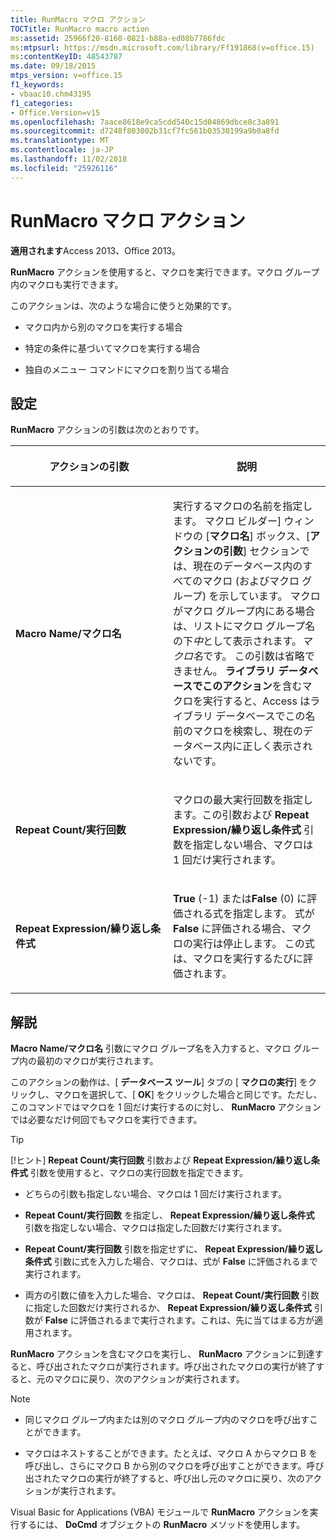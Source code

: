 ```yaml
---
title: RunMacro マクロ アクション
TOCTitle: RunMacro macro action
ms:assetid: 25966f20-8160-0821-b88a-ed08b7786fdc
ms:mtpsurl: https://msdn.microsoft.com/library/Ff191868(v=office.15)
ms:contentKeyID: 48543787
ms.date: 09/18/2015
mtps_version: v=office.15
f1_keywords:
- vbaac10.chm43195
f1_categories:
- Office.Version=v15
ms.openlocfilehash: 7aace8618e9ca5cdd540c15d04869dbce8c3a891
ms.sourcegitcommit: d7248f803002b31cf7fc561b03530199a9b0a8fd
ms.translationtype: MT
ms.contentlocale: ja-JP
ms.lasthandoff: 11/02/2018
ms.locfileid: "25926116"
---
```

# <a name="runmacro-macro-action"></a>RunMacro マクロ アクション


**適用されます**Access 2013、Office 2013。

**RunMacro** アクションを使用すると、マクロを実行できます。マクロ グループ内のマクロも実行できます。

このアクションは、次のような場合に使うと効果的です。

  - マクロ内から別のマクロを実行する場合

  - 特定の条件に基づいてマクロを実行する場合

  - 独自のメニュー コマンドにマクロを割り当てる場合

## <a name="setting"></a>設定

**RunMacro** アクションの引数は次のとおりです。

<table>
<colgroup>
<col style="width: 50%" />
<col style="width: 50%" />
</colgroup>
<thead>
<tr class="header">
<th><p>アクションの引数</p></th>
<th><p>説明</p></th>
</tr>
</thead>
<tbody>
<tr class="odd">
<td><p><strong>Macro Name/マクロ名</strong></p></td>
<td><p>実行するマクロの名前を指定します。 マクロ ビルダー] ウィンドウの [<strong>マクロ名</strong>] ボックス、[<strong>アクションの引数</strong>] セクションでは、現在のデータベース内のすべてのマクロ (およびマクロ グループ) を示しています。 マクロがマクロ グループ内にある場合は、リストにマクロ グループ名の下<em>中</em>として表示されます。<em>マクロ名</em>です。 この引数は省略できません。 <strong>ライブラリ データベースでこのアクション</strong>を含むマクロを実行すると、Access はライブラリ データベースでこの名前のマクロを検索し、現在のデータベース内に正しく表示されないです。</p></td>
</tr>
<tr class="even">
<td><p><strong>Repeat Count/実行回数</strong></p></td>
<td><p>マクロの最大実行回数を指定します。この引数および <strong>Repeat Expression/繰り返し条件式</strong> 引数を指定しない場合、マクロは 1 回だけ実行されます。  </p></td>
</tr>
<tr class="odd">
<td><p><strong>Repeat Expression/繰り返し条件式</strong></p></td>
<td><p><strong>True</strong> (-1) または<strong>False</strong> (0) に評価される式を指定します。 式が <strong>False</strong> に評価される場合、マクロの実行は停止します。 この式は、マクロを実行するたびに評価されます。</p></td>
</tr>
</tbody>
</table>


## <a name="remarks"></a>解説

**Macro Name/マクロ名** 引数にマクロ グループ名を入力すると、マクロ グループ内の最初のマクロが実行されます。

このアクションの動作は、[ **データベース ツール**] タブの [ **マクロの実行**] をクリックし、マクロを選択して、[ **OK**] をクリックした場合と同じです。ただし、このコマンドではマクロを 1 回だけ実行するのに対し、 **RunMacro** アクションでは必要なだけ何回でもマクロを実行できます。


> [!TIP]
> <P>[!ヒント] <STRONG>Repeat Count/実行回数</STRONG> 引数および <STRONG>Repeat Expression/繰り返し条件式</STRONG> 引数を使用すると、マクロの実行回数を指定できます。</P>



  - どちらの引数も指定しない場合、マクロは 1 回だけ実行されます。

  - **Repeat Count/実行回数** を指定し、 **Repeat Expression/繰り返し条件式** 引数を指定しない場合、マクロは指定した回数だけ実行されます。

  - **Repeat Count/実行回数** 引数を指定せずに、 **Repeat Expression/繰り返し条件式** 引数に式を入力した場合、マクロは、式が **False** に評価されるまで実行されます。

  - 両方の引数に値を入力した場合、マクロは、 **Repeat Count/実行回数** 引数に指定した回数だけ実行されるか、 **Repeat Expression/繰り返し条件式** 引数が **False** に評価されるまで実行されます。これは、先に当てはまる方が適用されます。

**RunMacro** アクションを含むマクロを実行し、 **RunMacro** アクションに到達すると、呼び出されたマクロが実行されます。呼び出されたマクロの実行が終了すると、元のマクロに戻り、次のアクションが実行されます。


> [!NOTE]
> <UL>
> <LI>
> <P>同じマクロ グループ内または別のマクロ グループ内のマクロを呼び出すことができます。</P>
> <LI>
> <P>マクロはネストすることができます。たとえば、マクロ A からマクロ B を呼び出し、さらにマクロ B から別のマクロを呼び出すことができます。呼び出されたマクロの実行が終了すると、呼び出し元のマクロに戻り、次のアクションが実行されます。</P></LI></UL>



Visual Basic for Applications (VBA) モジュールで **RunMacro** アクションを実行するには、 **DoCmd** オブジェクトの **RunMacro** メソッドを使用します。

